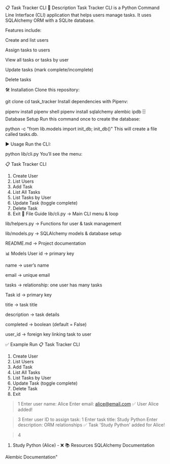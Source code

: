 📋 Task Tracker CLI
📌 Description
Task Tracker CLI is a Python Command Line Interface (CLI) application that helps users manage tasks.
It uses SQLAlchemy ORM with a SQLite database.

Features include:

Create and list users

Assign tasks to users

View all tasks or tasks by user

Update tasks (mark complete/incomplete)

Delete tasks

🛠️ Installation
Clone this repository:

git clone <your-repo-url>
cd task_tracker
Install dependencies with Pipenv:

pipenv install
pipenv shell
pipenv install sqlalchemy alembic ipdb
🗄️ Database Setup
Run this command once to create the database:

python -c "from lib.models import init_db; init_db()"
This will create a file called tasks.db.

▶️ Usage
Run the CLI:

python lib/cli.py
You’ll see the menu:

📋 Task Tracker CLI
1. Create User
2. List Users
3. Add Task
4. List All Tasks
5. List Tasks by User
6. Update Task (toggle complete)
7. Delete Task
0. Exit
📂 File Guide
lib/cli.py → Main CLI menu & loop

lib/helpers.py → Functions for user & task management

lib/models.py → SQLAlchemy models & database setup

README.md → Project documentation

📊 Models
User
id → primary key

name → user’s name

email → unique email

tasks → relationship: one user has many tasks

Task
id → primary key

title → task title

description → task details

completed → boolean (default = False)

user_id → foreign key linking task to user

✅ Example Run
📋 Task Tracker CLI
1. Create User
2. List Users
3. Add Task
4. List All Tasks
5. List Tasks by User
6. Update Task (toggle complete)
7. Delete Task
0. Exit
> 1
Enter user name: Alice
Enter email: alice@email.com
✅ User Alice added!

> 3
Enter user ID to assign task: 1
Enter task title: Study Python
Enter description: ORM relationships
✅ Task 'Study Python' added for Alice!

> 4
1. Study Python (Alice) - ❌
📚 Resources
SQLAlchemy Documentation

Alembic Documentation"

